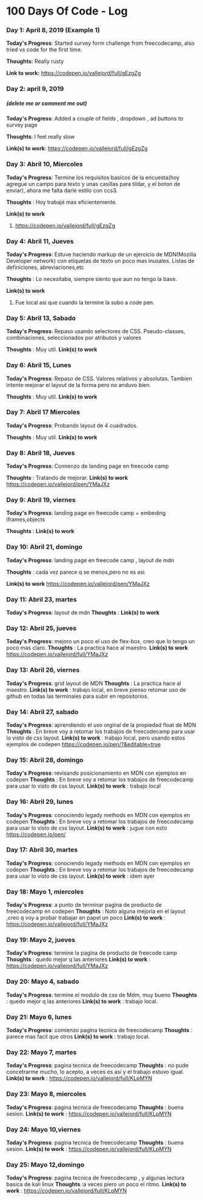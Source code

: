 # 100 Days Of Code - Log

### Day 1: April 8, 2019 (Example 1)


**Today's Progress**: Started survey form challenge from freecodecamp, also tried vs code for the first time.

**Thoughts:** Really rusty

**Link to work:** https://codepen.io/vallejord/full/gEzgZg

### Day 2: april 9, 2019
##### (delete me or comment me out)

**Today's Progress**: Added a couple of fields , dropdown , ad buttons to survey page

**Thoughts**: I feel really slow

**Link(s) to work**: https://codepen.io/vallejord/full/gEzgZg


### Day 3: Abril 10, Miercoles

**Today's Progress**: Termine los requisitos basicos de la encuesta(hoy agregue un campo para texto y unas casillas para tildar, y el boton de enviar), ahora me falta darle estilo con ccs3.

**Thoughts** : Hoy trabajé mas eficientemente.

**Link(s) to work**
1. https://codepen.io/vallejord/full/gEzgZg

### Day 4: Abril 11, Jueves

**Today's Progress**: Estuve haciendo markup de un ejercicio de MDN(Mozilla Developer network) con etiquetas de texto un poco mas inusales.
Listas de definiciones, abreviaciones,etc

**Thoughts** : Lo necesitaba, siempre siento que aun no tengo la base.

**Link(s) to work**
1. Fue local asi que cuando la termine la subo a code pen.



### Day 5: Abril 13, Sabado

**Today's Progress**: Repaso usando selectores de CSS. Pseudo-classes, combinaciones, seleccionados por atributos y valores

**Thoughts** : Muy util.
**Link(s) to work**

### Day 6: Abril 15, Lunes

**Today's Progress**: Repaso de CSS. Valores relativos y absolutas. Tambien intente mejorar el layout de la forma pero no anduvo bien.

**Thoughts** : Muy util.
**Link(s) to work**

### Day 7: Abril 17 Miercoles

**Today's Progress**: Probando layout de 4 cuadrados.

**Thoughts** : Muy util.
**Link(s) to work**

### Day 8: Abril 18, Jueves

**Today's Progress**: Comienzo de landing page en freecode camp

**Thoughts** : Tratando de mejorar.
**Link(s) to work** https://codepen.io/vallejord/pen/YMaJXz

### Day 9: Abril 19, viernes

**Today's Progress**:  landing page en freecode camp + embeding iframes,objects

**Thoughts** : 
**Link(s) to work** 

### Day 10: Abril 21, domingo

**Today's Progress**:  landing page en freecode camp , layout de mdn

**Thoughts** : cada vez parece q se menos,pero no es asi.

**Link(s) to work** https://codepen.io/vallejord/pen/YMaJXz

### Day 11: Abril 23, martes

**Today's Progress**:   layout de mdn
**Thoughts** : 
**Link(s) to work** 

### Day 12: Abril 25, jueves

**Today's Progress**:   mejoro un poco el uso de flex-box, creo que lo tengo un poco mas claro.
**Thoughts** : La practica hace al maestro.
**Link(s) to work** https://codepen.io/vallejord/full/YMaJXz

### Day 13: Abril 26, viernes

**Today's Progress**:  grid layout de MDN
**Thoughts** : La practica hace al maestro.
**Link(s) to work** : trabajo local, en breve pienso retomar uso de github en todas las terminales para subir en repositorios.

### Day 14: Abril 27, sabado

**Today's Progress**:  aprendiendo el uso orginal de la propiedad float de MDN
**Thoughts** : En breve voy a retomar los trabajos de freecodecamp para usar lo visto de css layout.
**Link(s) to work** : trabajo local, pero usando estos ejemplos de codepen https://codepen.io/pen/?&editable=true

### Day 15: Abril 28, domingo

**Today's Progress**:  revisando posicionamiento en  MDN con ejemplos en codepen
**Thoughts** : En breve voy a retomar los trabajos de freecodecamp para usar lo visto de css layout.
**Link(s) to work** : trabajo local

### Day 16: Abril 29, lunes

**Today's Progress**:  conociendo legady methods  en  MDN con ejemplos en codepen
**Thoughts** : En breve voy a retomar los trabajos de freecodecamp para usar lo visto de css layout.
**Link(s) to work** : jugue con esto https://codepen.io/pen/

### Day 17: Abril 30, martes

**Today's Progress**:  conociendo legady methods  en  MDN con ejemplos en codepen
**Thoughts** : En breve voy a retomar los trabajos de freecodecamp para usar lo visto de css layout.
**Link(s) to work** : idem ayer

### Day 18: Mayo 1, miercoles

**Today's Progress**:  a punto de terminar pagina de producto de freecodecamp en codepen
**Thoughts** : Noto alguna mejoria en el layout ,creo q voy a probar trabajar en papel un poco
**Link(s) to work** : https://codepen.io/vallejord/full/YMaJXz


### Day 19: Mayo 2, jueves

**Today's Progress**:  termine la pagina de producto de freecode camp
**Thoughts** : quedo mejor q las anteriores
**Link(s) to work** : https://codepen.io/vallejord/full/YMaJXz


### Day 20: Mayo 4, sabado

**Today's Progress**:  termine el modulo de css de Mdm, muy bueno
**Thoughts** : quedo mejor q las anteriores
**Link(s) to work** : trabajo local.

### Day 21: Mayo 6, lunes

**Today's Progress**:  comienzo pagina tecnica de freecodecamp
**Thoughts** : parece mas facil que otros
**Link(s) to work** : trabajo local.

### Day 22: Mayo 7, martes

**Today's Progress**:   pagina tecnica de freecodecamp
**Thoughts** : no pude concetrarme mucho, lo acepto, a veces es asi y el trabajo estuvo igual.
**Link(s) to work** : https://codepen.io/vallejord/full/KLpMYN

### Day 23: Mayo 8, miercoles

**Today's Progress**:   pagina tecnica de freecodecamp
**Thoughts** : buena sesion.
**Link(s) to work** : https://codepen.io/vallejord/full/KLpMYN

### Day 24: Mayo 10,viernes
**Today's Progress**:   pagina tecnica de freecodecamp
**Thoughts** : buena sesion.
**Link(s) to work** : https://codepen.io/vallejord/full/KLpMYN

### Day 25: Mayo 12,domingo
**Today's Progress**:   pagina tecnica de freecodecamp , y algunas lectura basica de kali linux
**Thoughts** :a veces piero un poco el ritmo.
**Link(s) to work** : https://codepen.io/vallejord/full/KLpMYN





